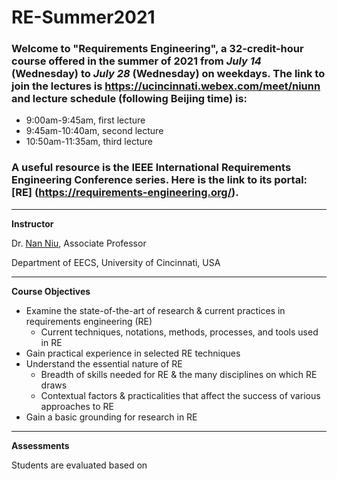 # RE-Summer2021

### Welcome to "Requirements Engineering", a 32-credit-hour course offered in the summer of 2021 from *July 14* (Wednesday) to *July 28* (Wednesday) on weekdays. The link to join the lectures is https://ucincinnati.webex.com/meet/niunn and lecture schedule (following Beijing time) is:
- 9:00am-9:45am, first lecture
- 9:45am-10:40am, second lecture
- 10:50am-11:35am, third lecture

### A useful resource is the IEEE International Requirements Engineering Conference series. Here is the link to its portal: [RE] (https://requirements-engineering.org/).

---

**Instructor**

Dr. [Nan Niu](https://homepages.uc.edu/~niunn), Associate Professor

Department of EECS, University of Cincinnati, USA

---

**Course Objectives**

- Examine the state-of-the-art of research & current practices in requirements engineering (RE)
  - Current techniques, notations, methods, processes, and tools used in RE
- Gain practical experience in selected RE techniques
- Understand the essential nature of RE
  - Breadth of skills needed for RE & the many disciplines on which RE draws
  - Contextual factors & practicalities that affect the success of various approaches to RE
- Gain a basic grounding for research in RE

---

**Assessments**

Students are evaluated based on 
